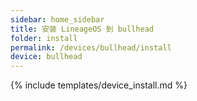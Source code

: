 ```yaml
---
sidebar: home_sidebar
title: 安装 LineageOS 到 bullhead
folder: install
permalink: /devices/bullhead/install
device: bullhead
---
```

{% include templates/device_install.md %}
